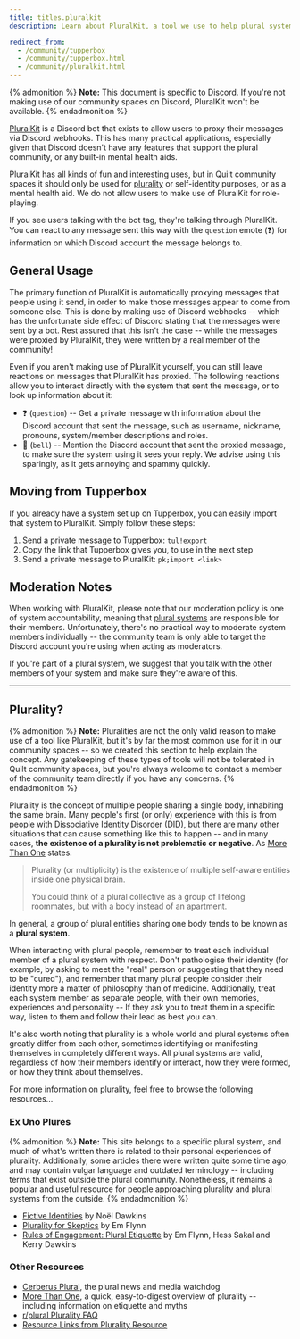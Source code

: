 ```yaml
---
title: titles.pluralkit
description: Learn about PluralKit, a tool we use to help plural systems to interact more comfortably on Discord.

redirect_from:
  - /community/tupperbox
  - /community/tupperbox.html
  - /community/pluralkit.html
---
```


{% admonition %}
**Note:** This document is specific to Discord. If you're not making use of our community spaces on Discord, PluralKit
won't be available.
{% endadmonition %}

[PluralKit](https://pluralkit.me) is a Discord bot that exists to allow users to proxy their messages via Discord 
webhooks. This has many practical applications, especially given that Discord doesn't have any features that support 
the plural community, or any built-in mental health aids.

PluralKit has all kinds of fun and interesting uses, but in Quilt community spaces it should only be used for 
[plurality](#plurality) or self-identity purposes, or as a mental health aid. We do not allow users to make use of 
PluralKit for role-playing.

If you see users talking with the bot tag, they're talking through PluralKit. You can react to any message sent this
way with the `question` emote (❓) for information on which Discord account the message belongs to.

## General Usage

The primary function of PluralKit is automatically proxying messages that people using it send, in order to make 
those messages appear to come from someone else. This is done by making use of Discord webhooks -- which has the 
unfortunate side effect of Discord stating that the messages were sent by a bot. Rest assured that this isn't the 
case -- while the messages were proxied by PluralKit, they were written by a real member of the community!

Even if you aren't making use of PluralKit yourself, you can still leave reactions on messages that PluralKit has
proxied. The following reactions allow you to interact directly with the system that sent the message, or to look up
information about it: 

* ❓ (`question`) -- Get a private message with information about the Discord account that sent the message, such as 
  username, nickname, pronouns, system/member descriptions and roles.
* 🔔 (`bell`) -- Mention the Discord account that sent the proxied message, to make sure the system using it sees your
  reply. We advise using this sparingly, as it gets annoying and spammy quickly.

## Moving from Tupperbox

If you already have a system set up on Tupperbox, you can easily import that system to PluralKit. Simply follow these
steps:

1. Send a private message to Tupperbox: `tul!export`
2. Copy the link that Tupperbox gives you, to use in the next step
3. Send a private message to PluralKit: `pk;import <link>`

## Moderation Notes

When working with PluralKit, please note that our moderation policy is one of system accountability, meaning that
[plural systems](#plurality) are responsible for their members. Unfortunately, there's no practical way to moderate
system members individually -- the community team is only able to target the Discord account you're using when acting
as moderators.

If you're part of a plural system, we suggest that you talk with the other members of your system and make sure they're
aware of this.

---

## Plurality?

{% admonition %}
**Note:** Pluralities are not the only valid reason to make use of a tool like PluralKit, but it's by far the most 
common use for it in our community spaces -- so we created this section to help explain the concept. Any gatekeeping 
of these types of tools will not be tolerated in Quilt community spaces, but you're always welcome to contact a member 
of the community team directly if you have any concerns.
{% endadmonition %}

Plurality is the concept of multiple people sharing a single body, inhabiting the same brain. Many people's first
(or only) experience with this is from people with Dissociative Identity Disorder (DID), but there are many other
situations that can cause something like this to happen -- and in many cases, 
**the existence of a plurality is not problematic or negative**. As [More Than One](https://morethanone.info/) states:

> Plurality (or multiplicity) is the existence of multiple self-aware entities inside one physical brain.
> 
> You could think of a plural collective as a group of lifelong roommates, but with a body instead of an apartment.

In general, a group of plural entities sharing one body tends to be known as a **plural system**.

When interacting with plural people, remember to treat each individual member of a plural system with respect. Don't
pathologise their identity (for example, by asking to meet the "real" person or suggesting that they need to be 
"cured"), and remember that many plural people consider their identity more a matter of philosophy than of medicine. 
Additionally, treat each system member as separate people, with their own memories, experiences and personality -- If 
they ask you to treat them in a specific way, listen to them and follow their lead as best you can.

It's also worth noting that plurality is a whole world and plural systems often greatly differ from each other,
sometimes identifying or manifesting themselves in completely different ways. All plural systems are valid, regardless
of how their members identify or interact, how they were formed, or how they think about themselves.

For more information on plurality, feel free to browse the following resources...

### Ex Uno Plures

{% admonition %}
**Note:** This site belongs to a specific plural system, and much of what's written there is related to their personal
experiences of plurality. Additionally, some articles there were written quite some time ago, and may contain vulgar
language and outdated terminology -- including terms that exist outside the plural community. Nonetheless, it remains a 
popular and useful resource for people approaching plurality and plural systems from the outside.
{% endadmonition %}

* [Fictive Identities](https://www.exunoplures.org/main/fictive-identities/) by Noël Dawkins
* [Plurality for Skeptics](https://www.exunoplures.org/main/articles/skeptics/) by Em Flynn
* [Rules of Engagement: Plural Etiquette](https://www.exunoplures.org/main/articles/rules/) by Em Flynn, Hess Sakal 
  and Kerry Dawkins
  
### Other Resources

* [Cerberus Plural](https://cerberusplural.com/), the plural news and media watchdog
* [More Than One](https://morethanone.info/), a quick, easy-to-digest overview of plurality -- including information on etiquette and myths
* [r/plural Plurality FAQ](https://www.reddit.com/r/plural/wiki/faqs)
* [Resource Links from Plurality Resource](https://pluralityresource.org/affiliates/)
